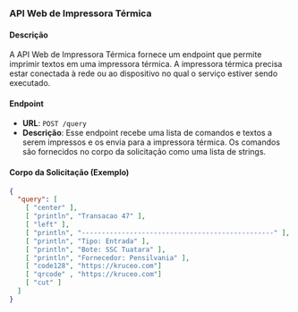 ### API Web de Impressora Térmica

#### Descrição

A API Web de Impressora Térmica fornece um endpoint que permite imprimir textos em uma impressora térmica. A impressora térmica precisa estar conectada à rede ou ao dispositivo no qual o serviço estiver sendo executado.

#### Endpoint

- **URL**: `POST /query`
- **Descrição**: Esse endpoint recebe uma lista de comandos e textos a serem impressos e os envia para a impressora térmica. Os comandos são fornecidos no corpo da solicitação como uma lista de strings.

#### Corpo da Solicitação (Exemplo)

```json
{
  "query": [
    [ "center" ],
    [ "println", "Transacao 47" ],
    [ "left" ],
    [ "println", "------------------------------------------------" ],
    [ "println", "Tipo: Entrada" ],
    [ "println", "Bote: SSC Tuatara" ],
    [ "println", "Fornecedor: Pensilvania" ],
    [ "code128", "https://kruceo.com"]
    [ "qrcode" , "https://kruceo.com"]
    [ "cut" ]
  ]
}
```
